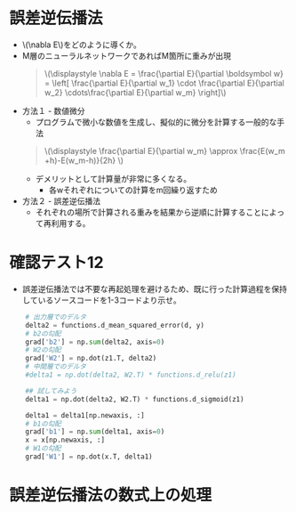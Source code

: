 <script type="text/x-mathjax-config">MathJax.Hub.Config({tex2jax:{inlineMath:[['\$','\$'],['\\(','\\)']],processEscapes:true},CommonHTML: {matchFontHeight:false}});</script>
<script type="text/javascript" async src="https://cdnjs.cloudflare.com/ajax/libs/mathjax/2.7.1/MathJax.js?config=TeX-MML-AM_CHTML"></script>


# 誤差逆伝播法
- \\\(\nabla E\\\)をどのように導くか。
- M層のニューラルネットワークであればM箇所に重みが出現
  > \\\(\displaystyle \nabla E = \frac{\partial E}{\partial \boldsymbol w} = \left[ \frac{\partial E}{\partial w_1} \cdot \frac{\partial E}{\partial w_2} \cdots\frac{\partial E}{\partial w_m} \right]\\\)
- 方法１ - 数値微分
  - プログラムで微小な数値を生成し、擬似的に微分を計算する一般的な手法
  > \\\(\displaystyle \frac{\partial E}{\partial w_m} \approx \frac{E(w_m +h)-E(w_m-h)}{2h} \\\)
  - デメリットとして計算量が非常に多くなる。
    - 各wそれぞれについての計算をm回繰り返すため
- 方法２ - 誤差逆伝播法
  - それぞれの場所で計算される重みを結果から逆順に計算することによって再利用する。

# 確認テスト12
- 誤差逆伝播法では不要な再起処理を避けるため、既に行った計算過程を保持しているソースコードを1-3コードより示せ。
```python
    # 出力層でのデルタ
    delta2 = functions.d_mean_squared_error(d, y)
    # b2の勾配
    grad['b2'] = np.sum(delta2, axis=0)
    # W2の勾配
    grad['W2'] = np.dot(z1.T, delta2)
    # 中間層でのデルタ
    #delta1 = np.dot(delta2, W2.T) * functions.d_relu(z1)

    ## 試してみよう
    delta1 = np.dot(delta2, W2.T) * functions.d_sigmoid(z1)

    delta1 = delta1[np.newaxis, :]
    # b1の勾配
    grad['b1'] = np.sum(delta1, axis=0)
    x = x[np.newaxis, :]
    # W1の勾配
    grad['W1'] = np.dot(x.T, delta1)
```
# 誤差逆伝播法の数式上の処理